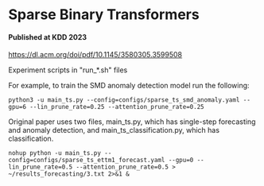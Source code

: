 # Sparse Binary Transformers
#### Published at KDD 2023
https://dl.acm.org/doi/pdf/10.1145/3580305.3599508


Experiment scripts in "run_*.sh" files

For example, to train the SMD anomaly detection model run the following: 
```
python3 -u main_ts.py --config=configs/sparse_ts_smd_anomaly.yaml --gpu=6 --lin_prune_rate=0.25 --attention_prune_rate=0.25
```

Original paper uses two files, main_ts.py, which has single-step forecasting and anomaly detection, and main_ts_classification.py, which has classification.  
```
nohup python -u main_ts.py --config=configs/sparse_ts_ettm1_forecast.yaml --gpu=0 --lin_prune_rate=0.5 --attention_prune_rate=0.5 > ~/results_forecasting/3.txt 2>&1 &

```


